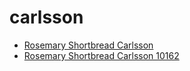 # carlsson

 * [Rosemary Shortbread Carlsson](../../index/r/rosemary-shortbread-carlsson-10162.json)
 * [Rosemary Shortbread Carlsson 10162](../../index/r/rosemary-shortbread-carlsson-10162.json)
